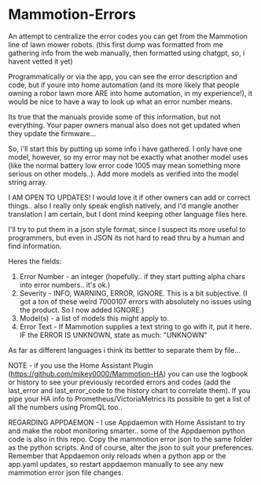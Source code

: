 # Mammotion-Errors
An attempt to centralize the error codes you can get from the Mammotion line of lawn mower robots. (this first dump was formatted from me gathering info from the web manually, then formatted using chatgpt, so, i havent vetted it yet)

Programmatically or via the app, you can see the error description and code, but if youre into home automation (and its more likely that people owning a robor lawn more ARE into home automation, in my experience!), it would be nice to have a way to look up what an error number means.  

Its true that the manuals provide some of this information, but not everything. Your paper owners manual also does not get updated when they update the firmware... 

So, i'll start this by putting up some info i have gathered. I only have one model, however, so my error may not be exactly what another model uses (like the normal battery low error code 1005 may mean something more serious on other models..). Add more models as verified into the model string array.

I AM OPEN TO UPDATES!  I would love it if other owners can add or correct things.. also I really only speak english natively, and I'd mangle another translation I am certain, but I dont mind keeping other language files here.

I'll try to put them in a json style format, since I suspect its more useful to programmers, but even in JSON its not hard to read thru by a human and find information. 

Heres the fields:
1. Error Number - an integer (hopefully.. if they start putting alpha chars into error numbers.. it's ok.)
2. Severity - INFO, WARNING, ERROR, IGNORE. This is a bit subjective. (I got a ton of these weird 7000107 errors with absolutely no issues using the product. So I now added IGNORE.)
3. Model(s) - a list of models this might apply to.
4. Error Text - If Mammotion supplies a text string to go with it, put it here. IF the ERROR IS UNKNOWN, state as much: "UNKNOWN"

As far as different languages i think its bettter to separate them by file... 

NOTE - if you use the Home Assistant Plugin (https://github.com/mikey0000/Mammotion-HA) you can use the logbook or history to see your previously recorded errors and codes (add the last_error and last_error_code to the history chart to correlate them). If you pipe your HA info to Prometheus/VictoriaMetrics its possible to get a list of all the numbers using PromQL too..

REGARDING APPDAEMON - I use Appdaemon with Home Assistant to try and make the robot monitoring smarter.. some of the Appdaemon python code is also in this repo. Copy the mammotion error json to the same folder as the python scripts. And of course, alter the json to suit your preferences. Remember that Appdaemon only reloads when a python app or the app.yaml updates, so restart appdaemon manually to see any new mammotion error json file changes.
